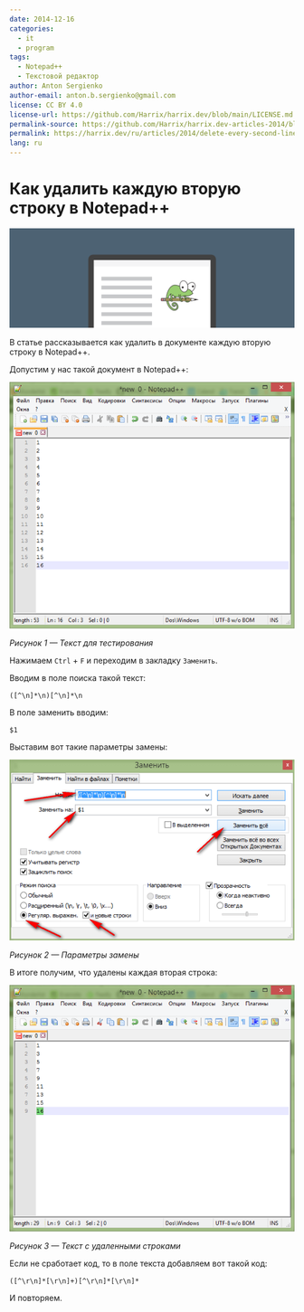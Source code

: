 ```yaml
---
date: 2014-12-16
categories:
  - it
  - program
tags:
  - Notepad++
  - Текстовой редактор
author: Anton Sergienko
author-email: anton.b.sergienko@gmail.com
license: CC BY 4.0
license-url: https://github.com/Harrix/harrix.dev/blob/main/LICENSE.md
permalink-source: https://github.com/Harrix/harrix.dev-articles-2014/blob/main/delete-every-second-line/delete-every-second-line.md
permalink: https://harrix.dev/ru/articles/2014/delete-every-second-line/
lang: ru
---
```


# Как удалить каждую вторую строку в Notepad++

![Featured image](featured-image.svg)

В статье рассказывается как удалить в документе каждую вторую строку в Notepad++.

Допустим у нас такой документ в Notepad++:

![Текст для тестирования](img/text_01.png)

_Рисунок 1 — Текст для тестирования_

Нажимаем `Ctrl` + `F` и переходим в закладку `Заменить`.

Вводим в поле поиска такой текст:

```text
([^\n]*\n)[^\n]*\n
```

В поле заменить вводим:

```text
$1
```

Выставим вот такие параметры замены:

![Параметры замены](img/replace.png)

_Рисунок 2 — Параметры замены_

В итоге получим, что удалены каждая вторая строка:

![Текст с удаленными строками](img/text_02.png)

_Рисунок 3 — Текст с удаленными строками_

Если не сработает код, то в поле текста добавляем вот такой код:

```text
([^\r\n]*[\r\n]+)[^\r\n]*[\r\n]*
```

И повторяем.

